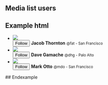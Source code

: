 ## Media list users

## Example html
<ul class="media-list media-list-users list-group">
  <li class="list-group-item">
    <div class="media">
      <a class="media-left" href="#">
        <img class="media-object rounded-circle" src="{{ relative }}assets/img/avatar-fat.jpg">
      </a>
      <div class="media-body">
        <button class="btn btn-outline-primary btn-sm float-right">
          <span class="icon icon-add-user"></span> Follow
        </button>
        <strong>Jacob Thornton</strong>
        <small>@fat - San Francisco</small>
      </div>
    </div>
  </li>
  <li class="list-group-item">
    <div class="media">
      <a class="media-left" href="#">
        <img class="media-object rounded-circle" src="{{ relative }}assets/img/avatar-dhg.png">
      </a>
      <div class="media-body">
        <button class="btn btn-outline-primary btn-sm float-right">
          <span class="icon icon-add-user"></span> Follow
        </button>
        <strong>Dave Gamache</strong>
        <small>@dhg - Palo Alto</small>
      </div>
    </div>
  </li>
  <li class="list-group-item">
    <div class="media">
      <a class="media-left" href="#">
        <img class="media-object rounded-circle" src="{{ relative }}assets/img/avatar-mdo.png">
      </a>
      <div class="media-body">
        <button class="btn btn-outline-primary btn-sm float-right">
          <span class="icon icon-add-user"></span> Follow
        </button>
        <strong>Mark Otto</strong>
        <small>@mdo - San Francisco</small>
      </div>
    </div>
  </li>
</ul>
## Endexample
